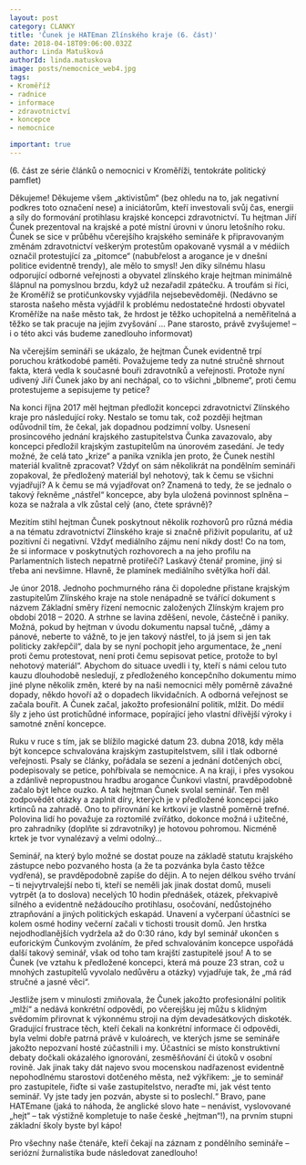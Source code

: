 ```yaml
---
layout: post
category: CLANKY
title: 'Čunek je HATEman Zlínského kraje (6. část)'
date: 2018-04-18T09:06:00.032Z
author: Linda Matušková
authorId: linda.matuskova
image: posts/nemocnice_web4.jpg
tags: 
- Kroměříž
- radnice
- informace
- zdravotnictví
- koncepce
- nemocnice

important: true
---
```


(6. část ze série článků o nemocnici v Kroměříži, tentokráte politický pamflet)

Děkujeme! Děkujeme všem „aktivistům“ (bez ohledu na to, jak negativní podkres toto označení nese) a iniciátorům, kteří investovali svůj čas, energii a síly do formování protihlasu krajské koncepci zdravotnictví. Tu hejtman Jiří Čunek prezentoval na krajské a poté místní úrovni v únoru letošního roku. Čunek se sice v průběhu včerejšího krajského semináře k připravovaným změnám zdravotnictví veškerým protestům opakovaně vysmál a v médiích označil protestující za „pitomce“ (nabubřelost a arogance je v dnešní politice evidentně trendy), ale mělo to smysl! Jen díky silnému hlasu odporující odborné veřejnosti a obyvatel zlínského kraje hejtman minimálně šlápnul na pomyslnou brzdu, když už nezařadil zpátečku. A troufám si říci, že Kroměříž se protičunkovsky vyjádřila nejsebevědoměji. (Nedávno se starosta našeho města vyjádřil k problému nedostatečné hrdosti obyvatel Kroměříže na naše město tak, že hrdost je těžko uchopitelná a neměřitelná a těžko se tak pracuje na jejím zvyšování … Pane starosto, právě zvyšujeme! – i o této akci vás budeme zanedlouho informovat)

Na včerejším semináři se ukázalo, že hejtman Čunek evidentně trpí poruchou krátkodobé paměti. Považujeme tedy za nutné stručně shrnout fakta, která vedla k současné bouři zdravotníků a veřejnosti. Protože nyní udivený Jiří Čunek jako by ani nechápal, co to všichni „blbneme“, proti čemu protestujeme a sepisujeme ty petice? 

Na konci října 2017 měl hejtman předložit koncepci zdravotnictví Zlínského kraje pro následující roky. Nestalo se tomu tak, což později hejtman odůvodnil tím, že čekal, jak dopadnou podzimní volby. Usnesení prosincového jednání krajského zastupitelstva Čunka zavazovalo, aby koncepci předložil krajským zastupitelům na únorovém zasedání. Je tedy možné, že celá tato „krize“ a panika vznikla jen proto, že Čunek nestihl materiál kvalitně zpracovat? Vždyť on sám několikrát na pondělním semináři zopakoval, že předložený materiál byl nehotový, tak k čemu se všichni vyjadřují? A k čemu se má vyjadřovat on? Znamená to tedy, že se jednalo o takový řekněme „nástřel“ koncepce, aby byla uložená povinnost splněna – koza se nažrala a vlk zůstal celý (ano, čtete správně)?

Mezitím stihl hejtman Čunek poskytnout několik rozhovorů pro různá média a na tématu zdravotnictví Zlínského kraje si značně přiživit popularitu, ať už pozitivní či negativní. Vždyť mediálního zájmu není nikdy dost! Co na tom, že si informace v poskytnutých rozhovorech a na jeho profilu na Parlamentních listech nepatrně protiřečí? Laskavý čtenář promine, jiný si třeba ani nevšimne. Hlavně, že plamínek mediálního světýlka hoří dál.

Je únor 2018. Jednoho pochmurného rána či dopoledne přistane krajským zastupitelům Zlínského kraje na stole nenápadně se tvářící dokument s názvem Základní směry řízení nemocnic založených Zlínským krajem pro období 2018 – 2020. A strhne se lavina zděšení, nevole, částečně i paniky. Možná, pokud by hejtman v úvodu dokumentu napsal tučně, „dámy a pánové, neberte to vážně, to je jen takový nástřel, to já jsem si jen tak politicky zakřepčil“, dala by se nyní pochopit jeho argumentace, že „není proti čemu protestovat, není proti čemu sepisovat petice, protože to byl nehotový materiál“. Abychom do situace uvedli i ty, kteří s námi celou tuto kauzu dlouhodobě nesledují, z předloženého koncepčního dokumentu mimo jiné plyne několik změn, které by na naši nemocnici měly poměrně závažné dopady, někdo hovoří až o dopadech likvidačních. A odborná veřejnost se začala bouřit. A Čunek začal, jakožto profesionální politik, mlžit. Do médií šly z jeho úst protichůdné informace, popírající jeho vlastní dřívější výroky i samotné znění koncepce. 

Ruku v ruce s tím, jak se blížilo magické datum 23. dubna 2018, kdy měla být koncepce schvalována krajským zastupitelstvem, sílil i tlak odborné veřejnosti. Psaly se články, pořádala se sezení a jednání dotčených obcí, podepisovaly se petice, pohřbívala se nemocnice. A na kraji, i přes vysokou a zdánlivě nepropustnou hradbu arogance Čunkovi vlastní, pravděpodobně začalo být lehce ouzko. A tak hejtman Čunek svolal seminář. Ten měl zodpovědět otázky a zaplnit díry, kterých je v předložené koncepci jako krtinců na zahradě. Ono to přirovnání ke krtkovi je vlastně poměrně trefné. Polovina lidí ho považuje za roztomilé zvířátko, dokonce možná i užitečné, pro zahradníky (doplňte si zdravotníky) je hotovou pohromou. Nicméně krtek je tvor vynalézavý a velmi odolný…

Seminář, na který bylo možné se dostat pouze na základě statutu krajského zástupce nebo pozvaného hosta (a že ta pozvánka byla často těžce vydřená), se pravděpodobně zapíše do dějin. A to nejen délkou svého trvání – ti nejvytrvalejší nebo ti, kteří se neměli jak jinak dostat domů, museli vytrpět (a to doslova) necelých 10 hodin přednášek, otázek, překvapivě silného a evidentně nežádoucího protihlasu, osočování, nedůstojného ztrapňování a jiných politických eskapád. Unavení a vyčerpaní účastníci se kolem osmé hodiny večerní začali v tichosti trousit domů. Jen hrstka nejodhodlanějších vydržela až do 0:30 ráno, kdy byl seminář ukončen s euforickým Čunkovým zvoláním, že před schvalováním koncepce uspořádá další takový seminář, však od toho tam krajští zastupitelé jsou! A to se Čunek (ve vztahu k předložené koncepci, která má pouze 23 stran, což u mnohých zastupitelů vyvolalo nedůvěru a otázky) vyjadřuje tak, že „má rád stručné a jasné věci“.

Jestliže jsem v minulosti zmiňovala, že Čunek jakožto profesionální politik „mlží“ a nedává konkrétní odpovědi, po včerejšku jej můžu s klidným svědomím přirovnat k výkonnému stroji na dým devadesátkových diskoték. Gradující frustrace těch, kteří čekali na konkrétní informace či odpovědi, byla velmi dobře patrná právě v kuloárech, ve kterých jsme se semináře jakožto nepozvaní hosté zúčastnili i my. Účastníci se místo konstruktivní debaty dočkali okázalého ignorování, zesměšňování či útoků v osobní rovině. Jak jinak taky dát najevo svou mocenskou nadřazenost evidentně nepohodlnému starostovi dotčeného města, než výkřikem: „je to seminář pro zastupitele, řiďte si vaše zastupitelstvo, neraďte mi, jak vést tento seminář. Vy jste tady jen pozván, abyste si to poslechl.“ Bravo, pane HATEmane (jaká to náhoda, že anglické slovo hate – nenávist, vyslovované „hejt“ – tak výstižně kompletuje to naše české „hejtman“!), na prvním stupni základní školy byste byl kápo!

Pro všechny naše čtenáře, kteří čekají na záznam z pondělního semináře – seriózní žurnalistika bude následovat zanedlouho!

